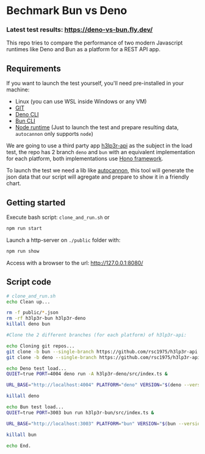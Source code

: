 # Bechmark Bun vs Deno

### Latest test results: https://deno-vs-bun.fly.dev/ 

This repo tries to compare the performance of two modern Javascript runtimes like Deno and Bun as a platform for a REST API app.

## Requirements

If you want to launch the test yourself, you'll need pre-installed in your machine:

* Linux (you can use WSL inside Windows or any VM) 
* [GIT](https://git-scm.com/book/en/v2/Getting-Started-Installing-Git)
* [Deno CLI](https://deno.land/manual@v1.25.1/getting_started/installation)
* [Bun  CLI](https://bun.sh/)
* [Node runtime](https://nodejs.org/en/) (Just to launch the test and prepare resulting data, `autocannon` only supports `node`)

We are going to use a third party app [h3lp3r-api](https://github.com/rsc1975/h3lp3r-api) as the subject in the load test, the repo has 2 branch `deno` and `bun` with an equivalent implementation for each platform, both implementations use [Hono framework](https://honojs.dev/).

To launch the test we need a lib like [autocannon](https://www.npmjs.com/package/autocannon), this tool will generate the json data that our script will agregate and prepare to show it in a friendly chart.

## Getting started

Execute bash script: `clone_and_run.sh` or 
```bash
npm run start
```

Launch a http-server on `./public` folder with:
```bash
npm run show
```

Access with a browser to the url: http://127.0.0.1:8080/

## Script code


```bash
# clone_and_run.sh
echo Clean up...

rm -f public/*.json
rm -rf h3lp3r-bun h3lp3r-deno
killall deno bun

#Clone the 2 different branches (for each platform) of h3lp3r-api:

echo Cloning git repos...
git clone -b bun --single-branch https://github.com/rsc1975/h3lp3r-api.git h3lp3r-bun
git clone -b deno --single-branch https://github.com/rsc1975/h3lp3r-api.git h3lp3r-deno

echo Deno test load...
QUIET=true PORT=4004 deno run -A h3lp3r-deno/src/index.ts &

URL_BASE="http://localhost:4004" PLATFORM="deno" VERSION="$(deno --version)" node run_test.mjs

killall deno

echo Bun test load...
QUIET=true PORT=3003 bun run h3lp3r-bun/src/index.ts &

URL_BASE="http://localhost:3003" PLATFORM="bun" VERSION="$(bun --version)" node run_test.mjs

killall bun

echo End.
```

